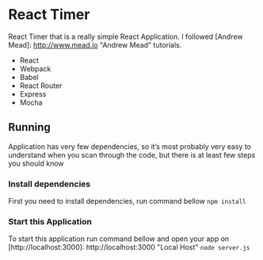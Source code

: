 # React Timer
React Timer that is a really simple React Application.
I followed [Andrew Mead]: http://www.mead.io "Andrew Mead" tutorials.

* React
* Webpack
* Babel
* React Router
* Express
* Mocha

## Running
Application has very few dependencies, so it’s most probably very easy to understand when you scan through the code, but there is at least few steps you should know

### Install dependencies
First you need to install dependencies, run command bellow
`npm install`

### Start this Application
To start this application run command bellow and open your app on [http://localhost:3000]: http://localhost:3000 "Local Host"
`node server.js`
